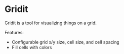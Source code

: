 # Gridit
Gridit is a tool for visualizing things on a grid.

Features:
- Configurable grid x/y size, cell size, and cell spacing
- Fill cells with colors